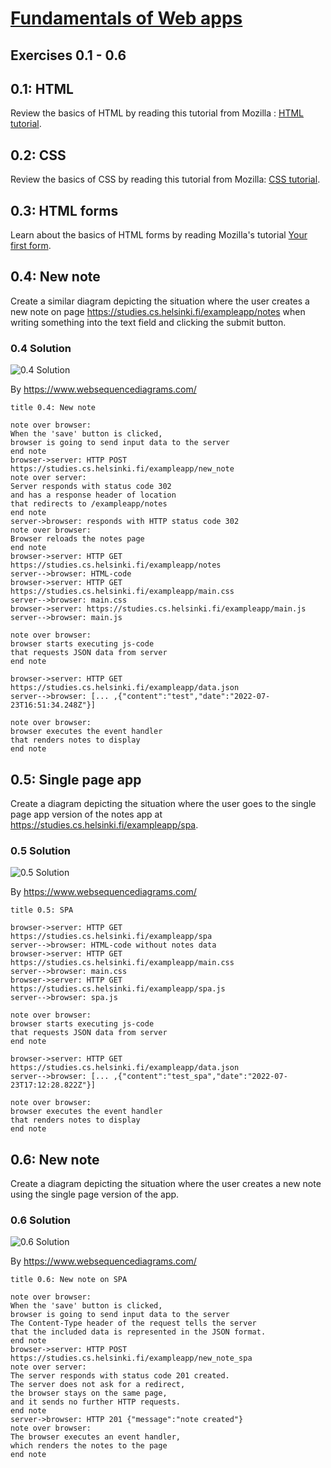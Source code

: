 # [Fundamentals of Web apps](https://fullstackopen.com/en/part0/fundamentals_of_web_apps)

## Exercises 0.1 - 0.6

## 0.1: HTML

Review the basics of HTML by reading this tutorial from Mozilla : [HTML tutorial](https://developer.mozilla.org/en-US/docs/Learn/Getting_started_with_the_web/HTML_basics).

## 0.2: CSS

Review the basics of CSS by reading this tutorial from Mozilla: [CSS tutorial](https://developer.mozilla.org/en-US/docs/Learn/Getting_started_with_the_web/CSS_basics).

## 0.3: HTML forms

Learn about the basics of HTML forms by reading Mozilla's tutorial [Your first form](https://developer.mozilla.org/en-US/docs/Learn/Forms/Your_first_form).

## 0.4: New note

Create a similar diagram depicting the situation where the user creates a new note on page <https://studies.cs.helsinki.fi/exampleapp/notes> when writing something into the text field and clicking the submit button.

### 0.4 Solution

![0.4 Solution](./newNote.png)

By <https://www.websequencediagrams.com/>

```plaintext
title 0.4: New note

note over browser:
When the 'save' button is clicked,
browser is going to send input data to the server
end note
browser->server: HTTP POST https://studies.cs.helsinki.fi/exampleapp/new_note
note over server:
Server responds with status code 302
and has a response header of location
that redirects to /exampleapp/notes
end note
server->browser: responds with HTTP status code 302
note over browser:
Browser reloads the notes page
end note
browser->server: HTTP GET https://studies.cs.helsinki.fi/exampleapp/notes
server-->browser: HTML-code
browser->server: HTTP GET https://studies.cs.helsinki.fi/exampleapp/main.css
server-->browser: main.css
browser->server: https://studies.cs.helsinki.fi/exampleapp/main.js
server-->browser: main.js

note over browser:
browser starts executing js-code
that requests JSON data from server
end note

browser->server: HTTP GET https://studies.cs.helsinki.fi/exampleapp/data.json
server-->browser: [... ,{"content":"test","date":"2022-07-23T16:51:34.248Z"}]

note over browser:
browser executes the event handler
that renders notes to display
end note
```

## 0.5: Single page app

Create a diagram depicting the situation where the user goes to the single page app version of the notes app at <https://studies.cs.helsinki.fi/exampleapp/spa>.

### 0.5 Solution

![0.5 Solution](./spa.png)

By <https://www.websequencediagrams.com/>

```plaintext
title 0.5: SPA

browser->server: HTTP GET https://studies.cs.helsinki.fi/exampleapp/spa
server-->browser: HTML-code without notes data
browser->server: HTTP GET https://studies.cs.helsinki.fi/exampleapp/main.css
server-->browser: main.css
browser->server: HTTP GET https://studies.cs.helsinki.fi/exampleapp/spa.js
server-->browser: spa.js

note over browser:
browser starts executing js-code
that requests JSON data from server
end note

browser->server: HTTP GET https://studies.cs.helsinki.fi/exampleapp/data.json
server-->browser: [... ,{"content":"test_spa","date":"2022-07-23T17:12:28.822Z"}]

note over browser:
browser executes the event handler
that renders notes to display
end note
```

## 0.6: New note

Create a diagram depicting the situation where the user creates a new note using the single page version of the app.

### 0.6 Solution

![0.6 Solution](./newNoteSpa.png)

By <https://www.websequencediagrams.com/>

```plaintext
title 0.6: New note on SPA

note over browser:
When the 'save' button is clicked,
browser is going to send input data to the server
The Content-Type header of the request tells the server
that the included data is represented in the JSON format.
end note
browser->server: HTTP POST https://studies.cs.helsinki.fi/exampleapp/new_note_spa
note over server:
The server responds with status code 201 created.
The server does not ask for a redirect,
the browser stays on the same page,
and it sends no further HTTP requests.
end note
server->browser: HTTP 201 {"message":"note created"}
note over browser:
The browser executes an event handler,
which renders the notes to the page
end note
```
